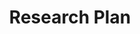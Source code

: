 ---
layout: page
title: Research Plan
nav: true
dropdown: true
children: 
    - title: Print history
      permalink: pages/research_plan/publications_print_history
    - title: divider
    - title: Multiethnic print history
      permalink: /multiethnic/
    - title: divider      
    - title: Computational periodicals studies
      permalink: /computational ps/
    - title: divider
    - title: Século 19 Brasil
      permalink: /brasil 19th/
    - title: divider

---